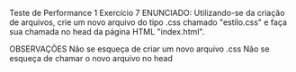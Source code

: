 Teste de Performance 1
Exercício 7
ENUNCIADO:
Utilizando-se da criação de arquivos, crie um novo arquivo do tipo .css chamado "estilo.css" e faça sua chamada no head da página HTML "index.html".

OBSERVAÇÕES
Não se esqueça de criar um novo arquivo .css
Não se esqueça de chamar o novo arquivo no head